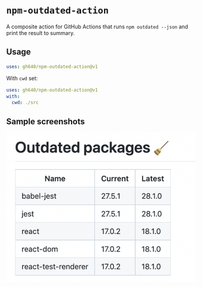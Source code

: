 # `npm-outdated-action`

A composite action for GitHub Actions that runs `npm outdated --json` and print the result to summary.

## Usage

```yaml
uses: gh640/npm-outdated-action@v1
```

With `cwd` set:

```yaml
uses: gh640/npm-outdated-action@v1
with:
  cwd: ./src
```

## Sample screenshots

![screenshot](./assets/screenshot.png)

